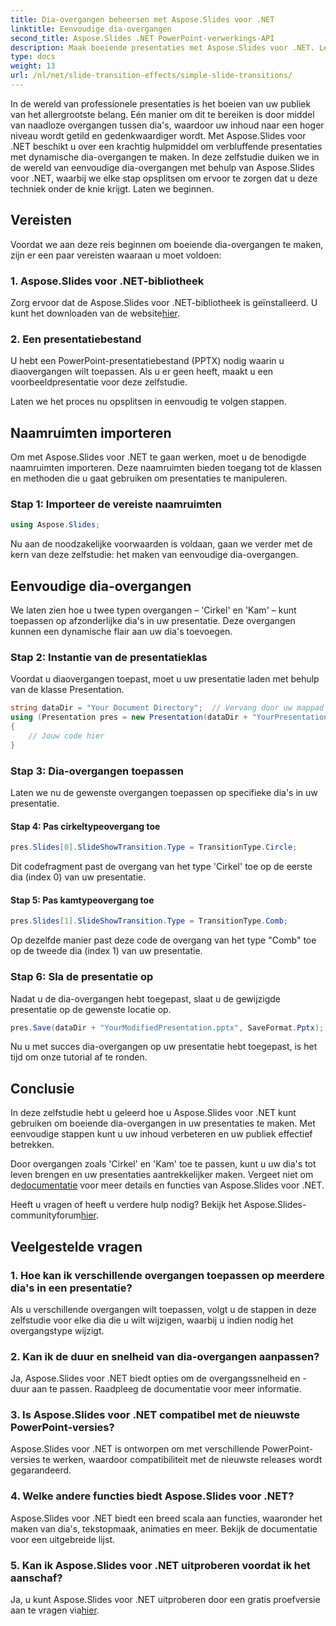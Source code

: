 ```yaml
---
title: Dia-overgangen beheersen met Aspose.Slides voor .NET
linktitle: Eenvoudige dia-overgangen
second_title: Aspose.Slides .NET PowerPoint-verwerkings-API
description: Maak boeiende presentaties met Aspose.Slides voor .NET. Leer moeiteloos dynamische dia-overgangen toepassen.
type: docs
weight: 13
url: /nl/net/slide-transition-effects/simple-slide-transitions/
---
```


In de wereld van professionele presentaties is het boeien van uw publiek van het allergrootste belang. Eén manier om dit te bereiken is door middel van naadloze overgangen tussen dia's, waardoor uw inhoud naar een hoger niveau wordt getild en gedenkwaardiger wordt. Met Aspose.Slides voor .NET beschikt u over een krachtig hulpmiddel om verbluffende presentaties met dynamische dia-overgangen te maken. In deze zelfstudie duiken we in de wereld van eenvoudige dia-overgangen met behulp van Aspose.Slides voor .NET, waarbij we elke stap opsplitsen om ervoor te zorgen dat u deze techniek onder de knie krijgt. Laten we beginnen.

## Vereisten

Voordat we aan deze reis beginnen om boeiende dia-overgangen te maken, zijn er een paar vereisten waaraan u moet voldoen:

### 1. Aspose.Slides voor .NET-bibliotheek

 Zorg ervoor dat de Aspose.Slides voor .NET-bibliotheek is geïnstalleerd. U kunt het downloaden van de website[hier](https://releases.aspose.com/slides/net/).

### 2. Een presentatiebestand

U hebt een PowerPoint-presentatiebestand (PPTX) nodig waarin u diaovergangen wilt toepassen. Als u er geen heeft, maakt u een voorbeeldpresentatie voor deze zelfstudie.

Laten we het proces nu opsplitsen in eenvoudig te volgen stappen.

## Naamruimten importeren

Om met Aspose.Slides voor .NET te gaan werken, moet u de benodigde naamruimten importeren. Deze naamruimten bieden toegang tot de klassen en methoden die u gaat gebruiken om presentaties te manipuleren.

### Stap 1: Importeer de vereiste naamruimten

```csharp
using Aspose.Slides;
```

Nu aan de noodzakelijke voorwaarden is voldaan, gaan we verder met de kern van deze zelfstudie: het maken van eenvoudige dia-overgangen.

## Eenvoudige dia-overgangen

We laten zien hoe u twee typen overgangen – 'Cirkel' en 'Kam' – kunt toepassen op afzonderlijke dia's in uw presentatie. Deze overgangen kunnen een dynamische flair aan uw dia's toevoegen.

### Stap 2: Instantie van de presentatieklas

Voordat u diaovergangen toepast, moet u uw presentatie laden met behulp van de klasse Presentation.

```csharp
string dataDir = "Your Document Directory";  // Vervang door uw mappad
using (Presentation pres = new Presentation(dataDir + "YourPresentation.pptx"))
{
    // Jouw code hier
}
```

### Stap 3: Dia-overgangen toepassen

Laten we nu de gewenste overgangen toepassen op specifieke dia's in uw presentatie.

#### Stap 4: Pas cirkeltypeovergang toe

```csharp
pres.Slides[0].SlideShowTransition.Type = TransitionType.Circle;
```

Dit codefragment past de overgang van het type 'Cirkel' toe op de eerste dia (index 0) van uw presentatie.

#### Stap 5: Pas kamtypeovergang toe

```csharp
pres.Slides[1].SlideShowTransition.Type = TransitionType.Comb;
```

Op dezelfde manier past deze code de overgang van het type "Comb" toe op de tweede dia (index 1) van uw presentatie.

### Stap 6: Sla de presentatie op

Nadat u de dia-overgangen hebt toegepast, slaat u de gewijzigde presentatie op de gewenste locatie op.

```csharp
pres.Save(dataDir + "YourModifiedPresentation.pptx", SaveFormat.Pptx);
```

Nu u met succes dia-overgangen op uw presentatie hebt toegepast, is het tijd om onze tutorial af te ronden.

## Conclusie

In deze zelfstudie hebt u geleerd hoe u Aspose.Slides voor .NET kunt gebruiken om boeiende dia-overgangen in uw presentaties te maken. Met eenvoudige stappen kunt u uw inhoud verbeteren en uw publiek effectief betrekken.

 Door overgangen zoals 'Cirkel' en 'Kam' toe te passen, kunt u uw dia's tot leven brengen en uw presentaties aantrekkelijker maken. Vergeet niet om de[documentatie](https://reference.aspose.com/slides/net/) voor meer details en functies van Aspose.Slides voor .NET.

 Heeft u vragen of heeft u verdere hulp nodig? Bekijk het Aspose.Slides-communityforum[hier](https://forum.aspose.com/).

## Veelgestelde vragen

### 1. Hoe kan ik verschillende overgangen toepassen op meerdere dia's in een presentatie?
Als u verschillende overgangen wilt toepassen, volgt u de stappen in deze zelfstudie voor elke dia die u wilt wijzigen, waarbij u indien nodig het overgangstype wijzigt.

### 2. Kan ik de duur en snelheid van dia-overgangen aanpassen?
Ja, Aspose.Slides voor .NET biedt opties om de overgangssnelheid en -duur aan te passen. Raadpleeg de documentatie voor meer informatie.

### 3. Is Aspose.Slides voor .NET compatibel met de nieuwste PowerPoint-versies?
Aspose.Slides voor .NET is ontworpen om met verschillende PowerPoint-versies te werken, waardoor compatibiliteit met de nieuwste releases wordt gegarandeerd.

### 4. Welke andere functies biedt Aspose.Slides voor .NET?
Aspose.Slides voor .NET biedt een breed scala aan functies, waaronder het maken van dia's, tekstopmaak, animaties en meer. Bekijk de documentatie voor een uitgebreide lijst.

### 5. Kan ik Aspose.Slides voor .NET uitproberen voordat ik het aanschaf?
 Ja, u kunt Aspose.Slides voor .NET uitproberen door een gratis proefversie aan te vragen via[hier](https://releases.aspose.com/).
